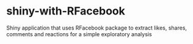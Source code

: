 # shiny-with-RFacebook
Shiny application that uses RFacebook package to extract likes, shares, comments and reactions for a simple exploratory analysis
